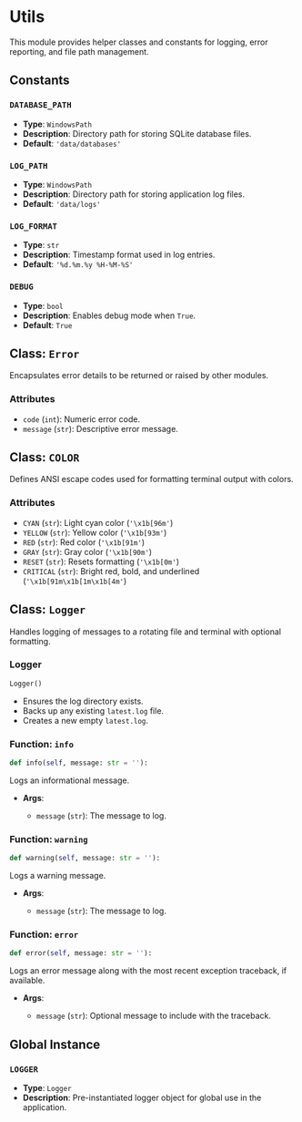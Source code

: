 # Utils

This module provides helper classes and constants for logging, error reporting, and file path management.

## Constants

### `DATABASE_PATH`

* **Type**: `WindowsPath`
* **Description**: Directory path for storing SQLite database files.
* **Default**: `'data/databases'`

### `LOG_PATH`

* **Type**: `WindowsPath`
* **Description**: Directory path for storing application log files.
* **Default**: `'data/logs'`

### `LOG_FORMAT`

* **Type**: `str`
* **Description**: Timestamp format used in log entries.
* **Default**: `'%d.%m.%y %H-%M-%S'`

### `DEBUG`

* **Type**: `bool`
* **Description**: Enables debug mode when `True`.
* **Default**: `True`

## Class: `Error`

Encapsulates error details to be returned or raised by other modules.

### Attributes

* `code` (`int`): Numeric error code.
* `message` (`str`): Descriptive error message.

## Class: `COLOR`

Defines ANSI escape codes used for formatting terminal output with colors.

### Attributes

* `CYAN` (`str`): Light cyan color (`'\x1b[96m'`)
* `YELLOW` (`str`): Yellow color (`'\x1b[93m'`)
* `RED` (`str`): Red color (`'\x1b[91m'`)
* `GRAY` (`str`): Gray color (`'\x1b[90m'`)
* `RESET` (`str`): Resets formatting (`'\x1b[0m'`)
* `CRITICAL` (`str`): Bright red, bold, and underlined (`'\x1b[91m\x1b[1m\x1b[4m'`)

## Class: `Logger`

Handles logging of messages to a rotating file and terminal with optional formatting.

### Logger

```python
Logger()
```

* Ensures the log directory exists.
* Backs up any existing `latest.log` file.
* Creates a new empty `latest.log`.

### Function: `info`

```python
def info(self, message: str = ''):
```

Logs an informational message.

* **Args**:

  * `message` (`str`): The message to log.

### Function: `warning`

```python
def warning(self, message: str = ''):
```

Logs a warning message.

* **Args**:

  * `message` (`str`): The message to log.

### Function: `error`

```python
def error(self, message: str = ''):
```

Logs an error message along with the most recent exception traceback, if available.

* **Args**:

  * `message` (`str`): Optional message to include with the traceback.

## Global Instance

### `LOGGER`

* **Type**: `Logger`
* **Description**: Pre-instantiated logger object for global use in the application.